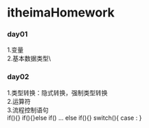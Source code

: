 # itheimaHomework

### day01
1.变量 \
2.基本数据类型\
### day02
1.类型转换：隐式转换，强制类型转换\
2.运算符\
3.流程控制语句\
  if(){}
  if(){}else
  if() ... else if(){}
  switch(){
    case :
  }
